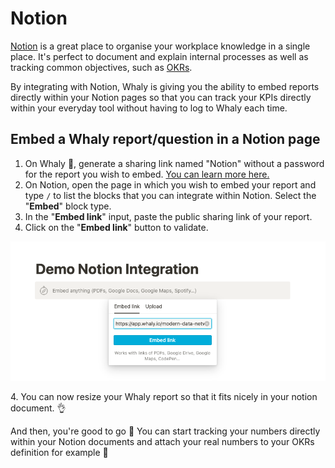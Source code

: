# Notion

[Notion](https://www.notion.so/) is a great place to organise your workplace knowledge in a single place. It's perfect to document and explain internal processes as well as tracking common objectives, such as [OKRs](https://en.wikipedia.org/wiki/OKR).

By integrating with Notion, Whaly is giving you the ability to embed reports directly within your Notion pages so that you can track your KPIs directly within your everyday tool without having to log to Whaly each time.

## Embed a Whaly report/question in a Notion page

1. On Whaly 🐳, generate a sharing link named "Notion" without a password for the report you wish to embed. [You can learn more here.](../data-management/reports/share-a-report-by-link.md)
2. On Notion, open the page in which you wish to embed your report and type `/` to list the blocks that you can integrate within Notion. Select the "**Embed**" block type.
3. In the "**Embed link**" input, paste the public sharing link of your report.&#x20;
4. Click on the "**Embed link**" button to validate.

![](<../.gitbook/assets/image (218).png>)

4\. You can now resize your Whaly report so that it fits nicely in your notion document. 👌

And then, you're good to go 🤘 You can start tracking your numbers directly within your Notion documents and attach your real numbers to your OKRs definition for example 🤩
